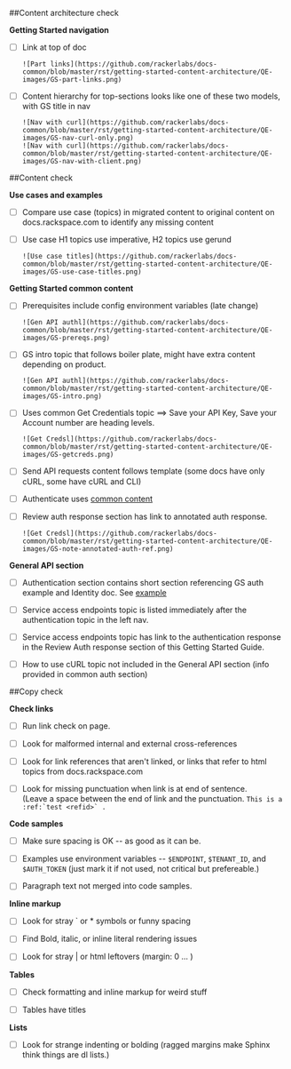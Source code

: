##Content architecture check

**Getting Started navigation**

- [ ] Link at top of doc
  
      ![Part links](https://github.com/rackerlabs/docs-common/blob/master/rst/getting-started-content-architecture/QE-images/GS-part-links.png)
  
- [ ] Content hierarchy for top-sections looks like one of these two models, with GS title in nav
  
      ![Nav with curl](https://github.com/rackerlabs/docs-common/blob/master/rst/getting-started-content-architecture/QE-images/GS-nav-curl-only.png) 
      ![Nav with curl](https://github.com/rackerlabs/docs-common/blob/master/rst/getting-started-content-architecture/QE-images/GS-nav-with-client.png) 

##Content check

**Use cases and examples**

- [ ] Compare use case (topics) in migrated content to original content on docs.rackspace.com to identify any missing content

- [ ] Use case H1 topics use imperative, H2 topics use gerund

      ![Use case titles](https://github.com/rackerlabs/docs-common/blob/master/rst/getting-started-content-architecture/QE-images/GS-use-case-titles.png) 


**Getting Started common content**

- [ ]  Prerequisites include config environment variables (late change)
       
       ![Gen API authl](https://github.com/rackerlabs/docs-common/blob/master/rst/getting-started-content-architecture/QE-images/GS-prereqs.png) 
       

- [ ]  GS intro topic that follows boiler plate, might have extra content depending on product.

       ![Gen API authl](https://github.com/rackerlabs/docs-common/blob/master/rst/getting-started-content-architecture/QE-images/GS-intro.png) 
       

- [ ]  Uses common Get Credentials topic ==> Save your API Key, Save your Account number are heading levels.

       ![Get Credsl](https://github.com/rackerlabs/docs-common/blob/master/rst/getting-started-content-architecture/QE-images/GS-getcreds.png) 


- [ ]  Send API requests content follows template (some docs have only cURL, some have cURL and CLI)
      

- [ ]  Authenticate uses [common content](https://developer.rackspace.com/docs/cloud-big-data/v2/developer-guide/#document-getting-started/authenticate) 


- [ ]  Review auth response section has link to annotated auth response.

       ![Get Credsl](https://github.com/rackerlabs/docs-common/blob/master/rst/getting-started-content-architecture/QE-images/GS-note-annotated-auth-ref.png) 


**General API section**

- [ ] Authentication section contains short section referencing GS auth example and Identity doc. 
      See [example](https://developer.rackspace.com/docs/cloud-big-data/v2/developer-guide/#document-general-api-info/authentication-gen-api)

- [ ] Service access endpoints topic is listed immediately after the authentication topic in the left nav. 

- [ ] Service access endpoints topic has link to the authentication response in the Review Auth response section of this Getting Started Guide.

- [ ] How to use cURL topic not included in the General API section (info provided in common auth section)


##Copy check

**Check links**

- [ ] Run link check on page.

- [ ] Look for malformed internal and external cross-references

- [ ] Look for link references that aren't linked, or links that refer to html topics from docs.rackspace.com

- [ ] Look for missing punctuation when link is at end of sentence.  
          (Leave a space between the end of link and the punctuation. ```This is a :ref:`test <refid>` .```

**Code samples**

- [ ] Make sure spacing is OK -- as good as it can be.

- [ ] Examples use environment variables -- ``$ENDPOINT``, ``$TENANT_ID``, and ``$AUTH_TOKEN``  (just mark it if not used, not critical but prefereable.)

- [ ] Paragraph text not merged into code samples.

**Inline markup**

- [ ] Look for stray ` or * symbols or funny spacing

- [ ] Find Bold, italic, or inline literal rendering issues

- [ ] Look for stray | or html leftovers  (margin: 0 ... )

**Tables**

- [ ] Check formatting and inline markup for weird stuff

- [ ] Tables have titles 

**Lists**

- [ ] Look for strange indenting or bolding (ragged margins make Sphinx think things are dl lists.)
